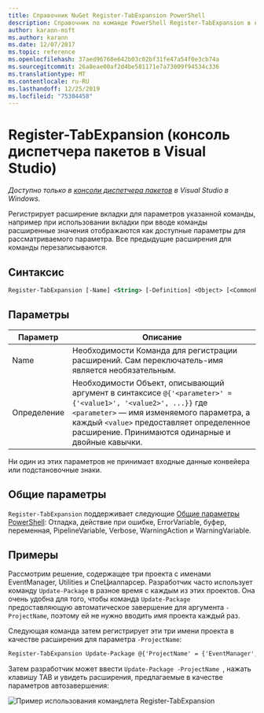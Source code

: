 ```yaml
---
title: Справочник NuGet Register-TabExpansion PowerShell
description: Справочник по команде PowerShell Register-TabExpansion в консоли диспетчера пакетов NuGet в Visual Studio.
author: karann-msft
ms.author: karann
ms.date: 12/07/2017
ms.topic: reference
ms.openlocfilehash: 37aed96760e642b03c02bf31fe47a54f0e3cb74a
ms.sourcegitcommit: 26a8eae00af2d4be581171e7a73009f94534c336
ms.translationtype: MT
ms.contentlocale: ru-RU
ms.lasthandoff: 12/25/2019
ms.locfileid: "75384458"
---
```

# <a name="register-tabexpansion-package-manager-console-in-visual-studio"></a>Register-TabExpansion (консоль диспетчера пакетов в Visual Studio)

*Доступно только в [консоли диспетчера пакетов](../../consume-packages/install-use-packages-powershell.md) в Visual Studio в Windows.*

Регистрирует расширение вкладки для параметров указанной команды, например при использовании вкладки при вводе команды расширенные значения отображаются как доступные параметры для рассматриваемого параметра. Все предыдущие расширения для команды перезаписываются.

## <a name="syntax"></a>Синтаксис

```ps
Register-TabExpansion [-Name] <String> [-Definition] <Object> [<CommonParameters>]
```

## <a name="parameters"></a>Параметры

| Параметр | Описание |
| --- | --- |
| Name | Необходимости Команда для регистрации расширений. Сам переключатель-имя является необязательным. |
| Определение | Необходимости Объект, описывающий аргумент в синтаксисе `@{'<parameter>' = {'<value1>', '<value2>', ...}}` где `<parameter>` — имя изменяемого параметра, а каждый `<value>` предоставляет определенное расширение. Принимаются одинарные и двойные кавычки. |

Ни один из этих параметров не принимает входные данные конвейера или подстановочные знаки.

## <a name="common-parameters"></a>Общие параметры

`Register-TabExpansion` поддерживает следующие [Общие параметры PowerShell](https://go.microsoft.com/fwlink/?LinkID=113216): Отладка, действие при ошибке, ErrorVariable, буфер, переменная, PipelineVariable, Verbose, WarningAction и WarningVariable.

## <a name="examples"></a>Примеры

Рассмотрим решение, содержащее три проекта с именами EventManager, Utilities и СпеЦиалпарсер. Разработчик часто использует команду `Update-Package` в разное время с каждым из этих проектов. Она очень удобна для того, чтобы команда `Update-Package` предоставляющую автоматическое завершение для аргумента `-ProjectName`, поэтому ей не нужно вводить имя проекта каждый раз. 

Следующая команда затем регистрирует эти три имени проекта в качестве расширения для параметра `-ProjectName`:

```ps
Register-TabExpansion Update-Package @{'ProjectName' = {'EventManager', 'Utilities', 'SpecialParser'}}    
```

Затем разработчик может ввести `Update-Package -ProjectName `, нажать клавишу TAB и увидеть расширения, предлагаемые в качестве параметров автозавершения:

![Пример использования командлета Register-TabExpansion](media/Register-TabExpansion-Example.png)
